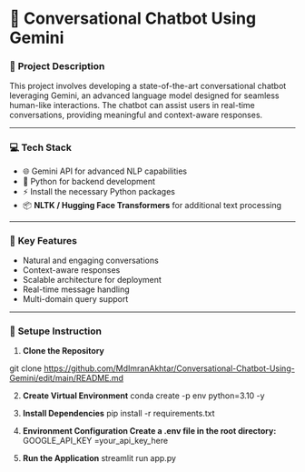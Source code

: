 # 🤖 Conversational Chatbot Using Gemini  

### 🌟 **Project Description**  
This project involves developing a state-of-the-art conversational chatbot leveraging Gemini, an advanced language model designed for seamless human-like interactions. The chatbot can assist users in real-time conversations, providing meaningful and context-aware responses.

---

### 💻 **Tech Stack**  
- 🌐 Gemini API for advanced NLP capabilities  
- 🐍 Python for backend development  
- ⚡ Install the necessary Python packages   
- 📦 **NLTK / Hugging Face Transformers** for additional text processing  

---

### 🚀 **Key Features**  
- Natural and engaging conversations  
- Context-aware responses  
- Scalable architecture for deployment  
- Real-time message handling  
- Multi-domain query support  

---

### 📂 **Setupe Instruction**
1. **Clone the Repository**

git clone <https://github.com/MdImranAkhtar/Conversational-Chatbot-Using-Gemini/edit/main/README.md>

2. **Create Virtual Environment**
conda create -p env python=3.10 -y


3. **Install Dependencies**
pip install -r requirements.txt


4. **Environment Configuration Create a .env file in the root directory:**
GOOGLE_API_KEY =your_api_key_here


5. **Run the Application**
streamlit run app.py
